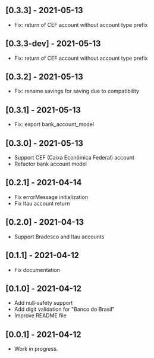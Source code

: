 ## [0.3.3] - 2021-05-13

* Fix: return of CEF account without account type prefix

## [0.3.3-dev] - 2021-05-13

* Fix: return of CEF account without account type prefix

## [0.3.2] - 2021-05-13

* Fix: rename savings for saving due to compatibility

## [0.3.1] - 2021-05-13

* Fix: export bank_account_model

## [0.3.0] - 2021-05-13

* Support CEF (Caixa Econômica Federal) account
* Refactor bank account model

## [0.2.1] - 2021-04-14

* Fix errorMessage initialization
* Fix Itau account return

## [0.2.0] - 2021-04-13

* Support Bradesco and Itau accounts

## [0.1.1] - 2021-04-12

* Fix documentation

## [0.1.0] - 2021-04-12

* Add null-safety support
* Add digit validation for "Banco do Brasil"
* Improve README file

## [0.0.1] - 2021-04-12

* Work in progress.
